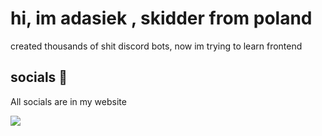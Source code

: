 <h1> hi, im <b> adasiek </b>, skidder from poland </h1>

<p> created thousands of shit discord bots, now im trying to learn frontend</p>

<h2> socials 📲 </h2> 

<p> All socials are in my <a href="https://adasiek.xyz" target="_blank" style="text-decoration: none">website</a> </p>

![](https://komarev.com/ghpvc/?username=adasiek193&color=blue)
